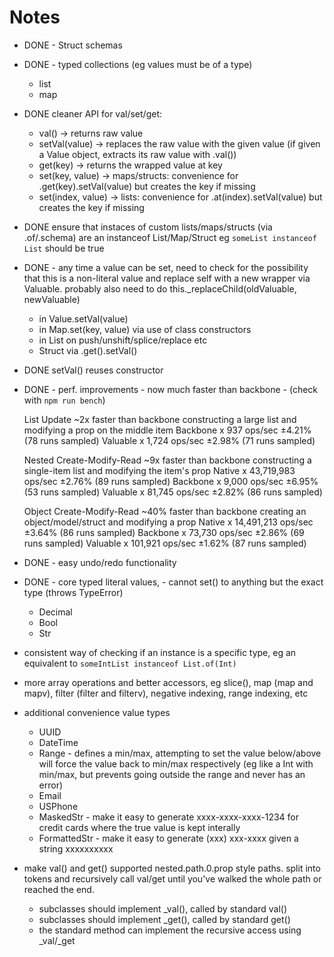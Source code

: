 # Notes

- DONE - Struct schemas

- DONE - typed collections (eg values must be of a type)
	- list
	- map

- DONE cleaner API for val/set/get:
	- val() -> returns raw value
	- setVal(value) -> replaces the raw value with the given value (if given a Value object, extracts its raw value with .val())
	- get(key) -> returns the wrapped value at key
	- set(key, value) -> maps/structs: convenience for .get(key).setVal(value) but creates the key if missing
	- set(index, value) -> lists: convenience for .at(index).setVal(value) but creates the key if missing

- DONE ensure that instaces of custom lists/maps/structs (via .of/.schema) are an instanceof List/Map/Struct eg `someList instanceof List` should be true

- DONE - any time a value can be set, need to check for the possibility that this is a non-literal value and replace self with a new wrapper via Valuable. probably also need to do this._replaceChild(oldValuable, newValuable)
	- in Value.setVal(value)
	- in Map.set(key, value) via use of class constructors
	- in List on push/unshift/splice/replace etc
	- Struct via .get().setVal()

- DONE setVal() reuses constructor

- DONE - perf. improvements - now much faster than backbone - (check with `npm run bench`)
	
	List Update
	~2x faster than backbone
	constructing a large list and modifying a prop on the middle item
		Backbone x 937 ops/sec ±4.21% (78 runs sampled)
		Valuable x 1,724 ops/sec ±2.98% (71 runs sampled)

	Nested Create-Modify-Read
	~9x faster than backbone
	constructing a single-item list and modifying the item's prop
		Native x 43,719,983 ops/sec ±2.76% (89 runs sampled)
		Backbone x 9,000 ops/sec ±6.95% (53 runs sampled)
		Valuable x 81,745 ops/sec ±2.82% (86 runs sampled)

	Object Create-Modify-Read 
	~40% faster than backbone
	creating an object/model/struct and modifying a prop
		Native x 14,491,213 ops/sec ±3.64% (86 runs sampled)
		Backbone x 73,730 ops/sec ±2.86% (69 runs sampled)
		Valuable x 101,921 ops/sec ±1.62% (87 runs sampled)

- DONE - easy undo/redo functionality

- DONE - core typed literal values, - cannot set() to anything but the exact type (throws TypeError)
	- Decimal
	- Bool
	- Str

- consistent way of checking if an instance is a specific type, eg an equivalent to `someIntList instanceof List.of(Int)`

- more array operations and better accessors, eg slice(), map (map and mapv), filter (filter and filterv), negative indexing, range indexing, etc

- additional convenience value types
	- UUID
	- DateTime
	- Range - defines a min/max, attempting to set the value below/above will force the value back to min/max respectively (eg like a Int with min/max, but prevents going outside the range and never has an error)
	- Email
	- USPhone
	- MaskedStr - make it easy to generate xxxx-xxxx-xxxx-1234 for credit cards where the true value is kept interally
	- FormattedStr - make it easy to generate (xxx) xxx-xxxx given a string xxxxxxxxxx

- make val() and get() supported nested.path.0.prop style paths. split into tokens and recursively call val/get until you've walked the whole path or reached the end.
	- subclasses should implement _val(), called by standard val()
	- subclasses should implement _get(), called by standard get()
	- the standard method can implement the recursive access using _val/_get
